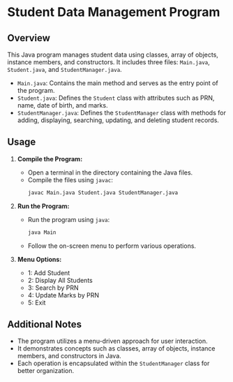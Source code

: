 # Student Data Management Program

## Overview

This Java program manages student data using classes, array of objects, instance members, and constructors. It includes three files: `Main.java`, `Student.java`, and `StudentManager.java`.

- `Main.java`: Contains the main method and serves as the entry point of the program.
- `Student.java`: Defines the `Student` class with attributes such as PRN, name, date of birth, and marks.
- `StudentManager.java`: Defines the `StudentManager` class with methods for adding, displaying, searching, updating, and deleting student records.

## Usage

1. **Compile the Program:**
    - Open a terminal in the directory containing the Java files.
    - Compile the files using `javac`:
      ```bash
      javac Main.java Student.java StudentManager.java
      ```

2. **Run the Program:**
    - Run the program using `java`:
      ```bash
      java Main
      ```
    - Follow the on-screen menu to perform various operations.

3. **Menu Options:**
    - 1: Add Student
    - 2: Display All Students
    - 3: Search by PRN
    - 4: Update Marks by PRN
    - 5: Exit

## Additional Notes

- The program utilizes a menu-driven approach for user interaction.
- It demonstrates concepts such as classes, array of objects, instance members, and constructors in Java.
- Each operation is encapsulated within the `StudentManager` class for better organization.


